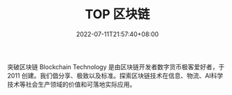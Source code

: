 ﻿---
weight: 
title: "TOP 区块链"
description: "突破区块链 Blockchain Technology 是由区块链开发者数字货币极客爱好者，于 2011 创建"
date: 2022-07-11T21:57:40+08:00
lastmod: 2022-07-11T16:45:40+08:00
draft: false
authors: ["浮尘"]
featuredImage: "top-qukuailian.jpg"
link: "http://www.qukuai.top/"
tags: ["元宇宙社区","TOP 区块链"]
categories: ["navigation"]
navigation: ["元宇宙社区"]
lightgallery: true
toc: true
pinned: false
recommend: false
recommend1: false
---
突破区块链 Blockchain Technology 是由区块链开发者数字货币极客爱好者，于 2011 创建。我们倡分享、极致以及标准。探索区块链技术在信息、物流、AI科学技术等社会生产领域的价值和可落地实际应用。

